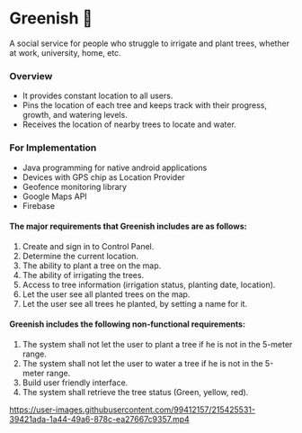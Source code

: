 # Greenish :evergreen_tree:
A social service for people who struggle to irrigate and plant trees, whether at work, university, home, etc.

### Overview ###
- It provides constant location to all users.
- Pins the location of each tree and keeps track with their progress, growth, and watering levels.
- Receives the location of nearby trees to locate and water.

### For Implementation ###
- Java programming for native android applications
- Devices with GPS chip as Location Provider
- Geofence monitoring library
- Google Maps API
- Firebase



#### The major requirements that Greenish includes are as follows: ####
1. Create and sign in to Control Panel.
2. Determine the current location.
3. The ability to plant a tree on the map.
4. The ability of irrigating the trees.
5. Access to tree information (irrigation status, planting date, location).
6. Let the user see all planted trees on the map.
7. Let the user see all trees he planted, by setting a name for it.


#### Greenish includes the following non-functional requirements: ####
1. The system shall not let the user to plant a tree if he is not in the 5-meter range.
2. The system shall not let the user to water a tree if he is not in the 5-meter range.
3. Build user friendly interface.
4. The system shall retrieve the tree status (Green, yellow, red).


https://user-images.githubusercontent.com/99412157/215425531-39421ada-1a44-49a6-878c-ea27667c9357.mp4

